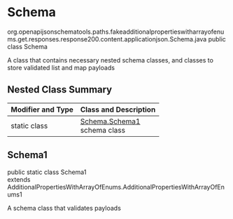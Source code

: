 # Schema
org.openapijsonschematools.paths.fakeadditionalpropertieswitharrayofenums.get.responses.response200.content.applicationjson.Schema.java
public class Schema

A class that contains necessary nested schema classes, and classes to store validated list and map payloads

## Nested Class Summary
| Modifier and Type | Class and Description |
| ----------------- | ---------------------- |
| static class | [Schema.Schema1](#schema1)<br> schema class |

## Schema1
public static class Schema1<br>
extends AdditionalPropertiesWithArrayOfEnums.AdditionalPropertiesWithArrayOfEnums1

A schema class that validates payloads
